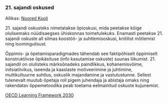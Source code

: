 ### 21. sajandi oskused

<div style="--base: 8px; font-weight: normal;">

Allikas: <a href="http://www.nooredkooli.ee/programm/21-sajandi-oskuste-opetamine" target="_blank">Noored Kooli</a>

21\. sajandi oskusteks nimetatakse õpioskusi, mida peetakse kõige olulisemaks nüüdisaegses ühiskonnas toimetulekuks. Enamasti peetakse 21. sajandi oskuste all silmas koostöö- ja suhtlemisoskusi, kriitilist mõtlemist ning loomingulisust.

Õppimis- ja õpetamisparadigmades tähendab see faktipõhiselt õppimiselt konstruktiivse õpikäsituse (info kasutamise oskuste) suunas liikumist. 21. sajandil on olulisteks märksõnadeks paindlikkus, kohanemisvõime, initsiatiivikus, iseenda ja kaaslaste motiveerimine ja juhtimine, multikultuurne suhtlus, oskuslik majandamine ja vastutustunne. Sellest tulenevalt muutub õpetaja roll pigem juhendaja ja abistaja omaks ning rakendatav õppemetoodika peab toetama eelmainitud oskuste kujunemist.


<a href="https://www.oecd.org/education/2030/E2030%20Position%20Paper%20(05.04.2018).pdf" target="_blank">OECD Learning Framework 2030</a>

</div>
